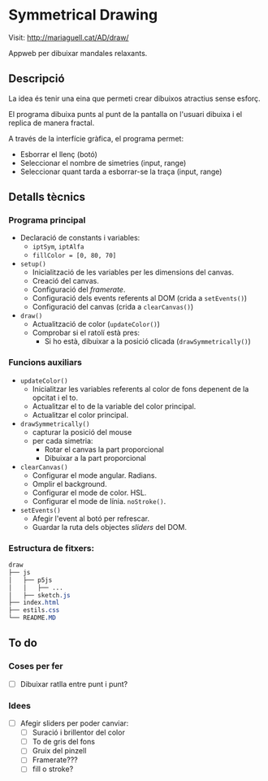 # Symmetrical Drawing

Visit: http://mariaguell.cat/AD/draw/

Appweb per dibuixar mandales relaxants.

## Descripció

La idea és tenir una eina que permeti crear dibuixos atractius sense esforç.

El programa dibuixa punts al punt de la pantalla on l'usuari dibuixa i el replica de manera fractal.

A través de la interfície gràfica, el programa permet:

* Esborrar el llenç (botó)
* Seleccionar el nombre de simetries (input, range)
* Seleccionar quant tarda a esborrar-se la traça (input, range)

## Detalls tècnics

### Programa principal

* Declaració de constants i variables:
    * `iptSym`, `iptAlfa`
    * `fillColor = [0, 80, 70]`
* `setup()`
	* Inicialització de les variables per les dimensions del canvas.
	* Creació del canvas.
	* Configuració del *framerate*.
	* Configuració dels events referents al DOM (crida a `setEvents()`)
	* Configuració del canvas (crida a `clearCanvas()`)
* `draw()`
	* Actualització de color (`updateColor()`)
	* Comprobar si el ratolí està pres:
        * Si ho està, dibuixar a la posició clicada (`drawSymmetrically()`)

### Funcions auxiliars

* `updateColor()`
    * Inicialitzar les variables referents al color de fons depenent de la opcitat i el to.
    * Actualitzar el to de la variable del color principal.
    * Actualitzar el color principal.
* `drawSymmetrically()`
    * capturar la posició del mouse
    * per cada simetria:
        * Rotar el canvas la part proporcional
        * Dibuixar a la part proporcional
* `clearCanvas()`
    * Configurar el mode angular. Radians.
    * Omplir el background.
    * Configurar el mode de color. HSL.
    * Configurar el mode de línia. `noStroke()`. 
* `setEvents()`
    * Afegir l'event al botó per refrescar.
    * Guardar la ruta dels objectes *sliders* del DOM.

### Estructura de fitxers:

```css
draw
├── js
│   ├── p5js
│   │   ├── ...
│   ├── sketch.js
├── index.html
├── estils.css
└── README.MD
```

## To do

### Coses per fer

* [ ] Dibuixar ratlla entre punt i punt?

### Idees

* [ ] Afegir sliders per poder canviar:
    * [ ] Suració i brillentor del color
    * [ ] To de gris del fons
    * [ ] Gruix del pinzell
    * [ ] Framerate???
    * [ ] fill o stroke?